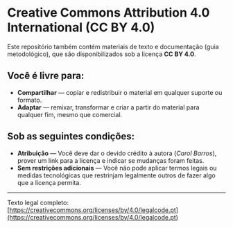 # Creative Commons Attribution 4.0 International (CC BY 4.0)

Este repositório também contém materiais de texto e documentação (guia metodológico), que são disponibilizados sob a licença **CC BY 4.0**.

## Você é livre para:
- **Compartilhar** — copiar e redistribuir o material em qualquer suporte ou formato.  
- **Adaptar** — remixar, transformar e criar a partir do material para qualquer fim, mesmo que comercial.  

## Sob as seguintes condições:
- **Atribuição** — Você deve dar o devido crédito à autora (*Carol Barros*), prover um link para a licença e indicar se mudanças foram feitas.  
- **Sem restrições adicionais** — Você não pode aplicar termos legais ou medidas tecnológicas que restrinjam legalmente outros de fazer algo que a licença permita.  

---

 Texto legal completo: [https://creativecommons.org/licenses/by/4.0/legalcode.pt](https://creativecommons.org/licenses/by/4.0/legalcode.pt)
